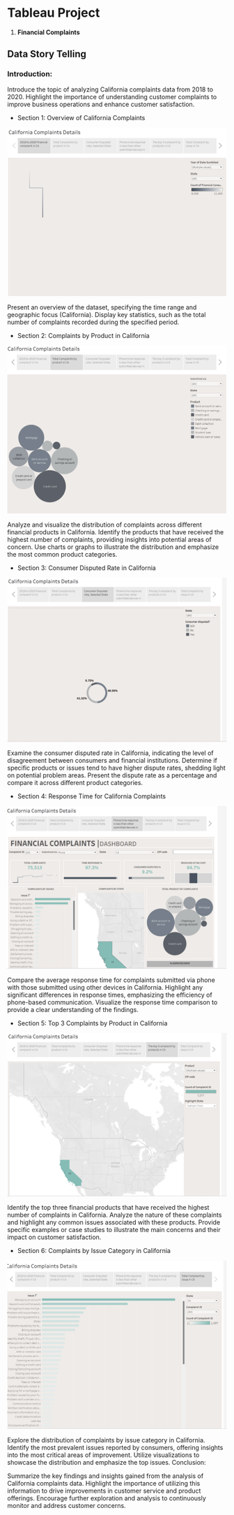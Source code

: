 # Tableau Project 

1. __Financial Complaints__

## Data Story Telling
### Introduction:

Introduce the topic of analyzing California complaints data from 2018 to 2020.
Highlight the importance of understanding customer complaints to improve business operations and enhance customer satisfaction.

- Section 1: Overview of California Complaints
  
<img src= https://github.com/MustafaVardal/Tableau-Projects/blob/main/Financial%20Complaints/1%20Financial%20Complaints%20for%20CA%202018%20to%202020.png>

Present an overview of the dataset, specifying the time range and geographic focus (California).
Display key statistics, such as the total number of complaints recorded during the specified period.

- Section 2: Complaints by Product in California

<img src= https://github.com/MustafaVardal/Tableau-Projects/blob/main/Financial%20Complaints/2%20Financial%20Complaints%20for%20CA%202018%20to%202020.png>

Analyze and visualize the distribution of complaints across different financial products in California.
Identify the products that have received the highest number of complaints, providing insights into potential areas of concern.
Use charts or graphs to illustrate the distribution and emphasize the most common product categories.

- Section 3: Consumer Disputed Rate in California

<img src= https://github.com/MustafaVardal/Tableau-Projects/blob/main/Financial%20Complaints/3%20Financial%20Complaints%20for%20CA%202018%20to%202020.png>

Examine the consumer disputed rate in California, indicating the level of disagreement between consumers and financial institutions.
Determine if specific products or issues tend to have higher dispute rates, shedding light on potential problem areas.
Present the dispute rate as a percentage and compare it across different product categories.

- Section 4: Response Time for California Complaints

<img src= https://github.com/MustafaVardal/Tableau-Projects/blob/main/Financial%20Complaints/4%20Financial%20Complaints%20for%20CA%202018%20to%202020.png>

Compare the average response time for complaints submitted via phone with those submitted using other devices in California.
Highlight any significant differences in response times, emphasizing the efficiency of phone-based communication.
Visualize the response time comparison to provide a clear understanding of the findings.

- Section 5: Top 3 Complaints by Product in California

<img src= https://github.com/MustafaVardal/Tableau-Projects/blob/main/Financial%20Complaints/5%20Financial%20Complaints%20for%20CA%202018%20to%202020.png>

Identify the top three financial products that have received the highest number of complaints in California.
Analyze the nature of these complaints and highlight any common issues associated with these products.
Provide specific examples or case studies to illustrate the main concerns and their impact on customer satisfaction.

- Section 6: Complaints by Issue Category in California

<img src= https://github.com/MustafaVardal/Tableau-Projects/blob/main/Financial%20Complaints/6%20Financial%20Complaints%20for%20CA%202018%20to%202020.png>

Explore the distribution of complaints by issue category in California.
Identify the most prevalent issues reported by consumers, offering insights into the most critical areas of improvement.
Utilize visualizations to showcase the distribution and emphasize the top issues.
Conclusion:

Summarize the key findings and insights gained from the analysis of California complaints data.
Highlight the importance of utilizing this information to drive improvements in customer service and product offerings.
Encourage further exploration and analysis to continuously monitor and address customer concerns.


